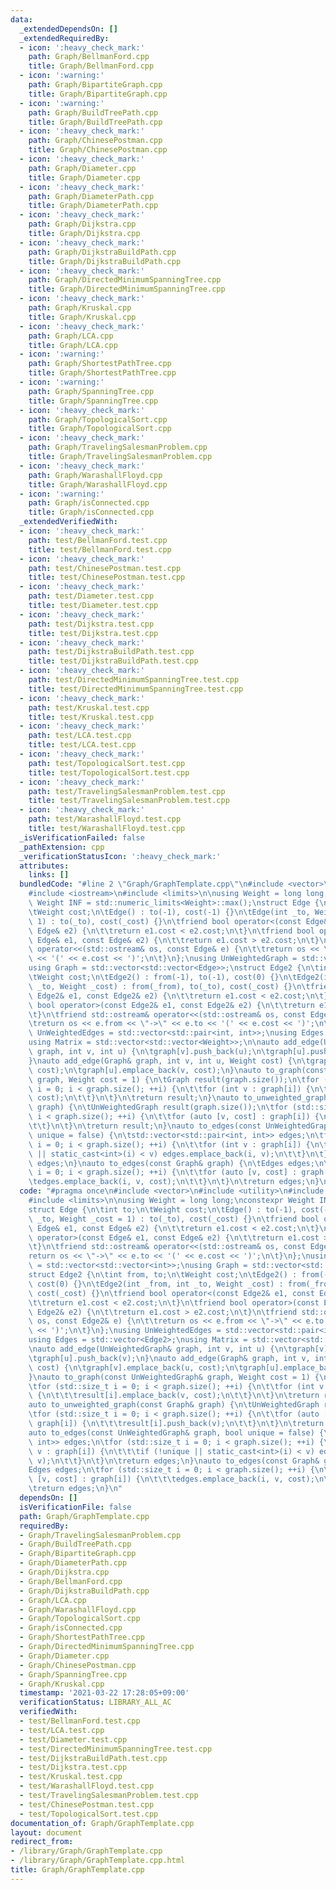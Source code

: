 ```yaml
---
data:
  _extendedDependsOn: []
  _extendedRequiredBy:
  - icon: ':heavy_check_mark:'
    path: Graph/BellmanFord.cpp
    title: Graph/BellmanFord.cpp
  - icon: ':warning:'
    path: Graph/BipartiteGraph.cpp
    title: Graph/BipartiteGraph.cpp
  - icon: ':warning:'
    path: Graph/BuildTreePath.cpp
    title: Graph/BuildTreePath.cpp
  - icon: ':heavy_check_mark:'
    path: Graph/ChinesePostman.cpp
    title: Graph/ChinesePostman.cpp
  - icon: ':heavy_check_mark:'
    path: Graph/Diameter.cpp
    title: Graph/Diameter.cpp
  - icon: ':heavy_check_mark:'
    path: Graph/DiameterPath.cpp
    title: Graph/DiameterPath.cpp
  - icon: ':heavy_check_mark:'
    path: Graph/Dijkstra.cpp
    title: Graph/Dijkstra.cpp
  - icon: ':heavy_check_mark:'
    path: Graph/DijkstraBuildPath.cpp
    title: Graph/DijkstraBuildPath.cpp
  - icon: ':heavy_check_mark:'
    path: Graph/DirectedMinimumSpanningTree.cpp
    title: Graph/DirectedMinimumSpanningTree.cpp
  - icon: ':heavy_check_mark:'
    path: Graph/Kruskal.cpp
    title: Graph/Kruskal.cpp
  - icon: ':heavy_check_mark:'
    path: Graph/LCA.cpp
    title: Graph/LCA.cpp
  - icon: ':warning:'
    path: Graph/ShortestPathTree.cpp
    title: Graph/ShortestPathTree.cpp
  - icon: ':warning:'
    path: Graph/SpanningTree.cpp
    title: Graph/SpanningTree.cpp
  - icon: ':heavy_check_mark:'
    path: Graph/TopologicalSort.cpp
    title: Graph/TopologicalSort.cpp
  - icon: ':heavy_check_mark:'
    path: Graph/TravelingSalesmanProblem.cpp
    title: Graph/TravelingSalesmanProblem.cpp
  - icon: ':heavy_check_mark:'
    path: Graph/WarashallFloyd.cpp
    title: Graph/WarashallFloyd.cpp
  - icon: ':warning:'
    path: Graph/isConnected.cpp
    title: Graph/isConnected.cpp
  _extendedVerifiedWith:
  - icon: ':heavy_check_mark:'
    path: test/BellmanFord.test.cpp
    title: test/BellmanFord.test.cpp
  - icon: ':heavy_check_mark:'
    path: test/ChinesePostman.test.cpp
    title: test/ChinesePostman.test.cpp
  - icon: ':heavy_check_mark:'
    path: test/Diameter.test.cpp
    title: test/Diameter.test.cpp
  - icon: ':heavy_check_mark:'
    path: test/Dijkstra.test.cpp
    title: test/Dijkstra.test.cpp
  - icon: ':heavy_check_mark:'
    path: test/DijkstraBuildPath.test.cpp
    title: test/DijkstraBuildPath.test.cpp
  - icon: ':heavy_check_mark:'
    path: test/DirectedMinimumSpanningTree.test.cpp
    title: test/DirectedMinimumSpanningTree.test.cpp
  - icon: ':heavy_check_mark:'
    path: test/Kruskal.test.cpp
    title: test/Kruskal.test.cpp
  - icon: ':heavy_check_mark:'
    path: test/LCA.test.cpp
    title: test/LCA.test.cpp
  - icon: ':heavy_check_mark:'
    path: test/TopologicalSort.test.cpp
    title: test/TopologicalSort.test.cpp
  - icon: ':heavy_check_mark:'
    path: test/TravelingSalesmanProblem.test.cpp
    title: test/TravelingSalesmanProblem.test.cpp
  - icon: ':heavy_check_mark:'
    path: test/WarashallFloyd.test.cpp
    title: test/WarashallFloyd.test.cpp
  _isVerificationFailed: false
  _pathExtension: cpp
  _verificationStatusIcon: ':heavy_check_mark:'
  attributes:
    links: []
  bundledCode: "#line 2 \"Graph/GraphTemplate.cpp\"\n#include <vector>\n#include <utility>\n\
    #include <iostream>\n#include <limits>\n\nusing Weight = long long;\nconstexpr\
    \ Weight INF = std::numeric_limits<Weight>::max();\nstruct Edge {\n\tint to;\n\
    \tWeight cost;\n\tEdge() : to(-1), cost(-1) {}\n\tEdge(int _to, Weight _cost =\
    \ 1) : to(_to), cost(_cost) {}\n\tfriend bool operator<(const Edge& e1, const\
    \ Edge& e2) {\n\t\treturn e1.cost < e2.cost;\n\t}\n\tfriend bool operator>(const\
    \ Edge& e1, const Edge& e2) {\n\t\treturn e1.cost > e2.cost;\n\t}\n\tfriend std::ostream&\
    \ operator<<(std::ostream& os, const Edge& e) {\n\t\treturn os << \"->\" << e.to\
    \ << '(' << e.cost << ')';\n\t}\n};\nusing UnWeightedGraph = std::vector<std::vector<int>>;\n\
    using Graph = std::vector<std::vector<Edge>>;\nstruct Edge2 {\n\tint from, to;\n\
    \tWeight cost;\n\tEdge2() : from(-1), to(-1), cost(0) {}\n\tEdge2(int _from, int\
    \ _to, Weight _cost) : from(_from), to(_to), cost(_cost) {}\n\tfriend bool operator<(const\
    \ Edge2& e1, const Edge2& e2) {\n\t\treturn e1.cost < e2.cost;\n\t}\n\tfriend\
    \ bool operator>(const Edge2& e1, const Edge2& e2) {\n\t\treturn e1.cost > e2.cost;\n\
    \t}\n\tfriend std::ostream& operator<<(std::ostream& os, const Edge2& e) {\n\t\
    \treturn os << e.from << \"->\" << e.to << '(' << e.cost << ')';\n\t}\n};\nusing\
    \ UnWeightedEdges = std::vector<std::pair<int, int>>;\nusing Edges = std::vector<Edge2>;\n\
    using Matrix = std::vector<std::vector<Weight>>;\n\nauto add_edge(UnWeightedGraph&\
    \ graph, int v, int u) {\n\tgraph[v].push_back(u);\n\tgraph[u].push_back(v);\n\
    }\nauto add_edge(Graph& graph, int v, int u, Weight cost) {\n\tgraph[v].emplace_back(u,\
    \ cost);\n\tgraph[u].emplace_back(v, cost);\n}\nauto to_graph(const UnWeightedGraph&\
    \ graph, Weight cost = 1) {\n\tGraph result(graph.size());\n\tfor (std::size_t\
    \ i = 0; i < graph.size(); ++i) {\n\t\tfor (int v : graph[i]) {\n\t\t\tresult[i].emplace_back(v,\
    \ cost);\n\t\t}\n\t}\n\treturn result;\n}\nauto to_unweighted_graph(const Graph&\
    \ graph) {\n\tUnWeightedGraph result(graph.size());\n\tfor (std::size_t i = 0;\
    \ i < graph.size(); ++i) {\n\t\tfor (auto [v, cost] : graph[i]) {\n\t\t\tresult[i].push_back(v);\n\
    \t\t}\n\t}\n\treturn result;\n}\nauto to_edges(const UnWeightedGraph& graph, bool\
    \ unique = false) {\n\tstd::vector<std::pair<int, int>> edges;\n\tfor (std::size_t\
    \ i = 0; i < graph.size(); ++i) {\n\t\tfor (int v : graph[i]) {\n\t\t\tif (!unique\
    \ || static_cast<int>(i) < v) edges.emplace_back(i, v);\n\t\t}\n\t}\n\treturn\
    \ edges;\n}\nauto to_edges(const Graph& graph) {\n\tEdges edges;\n\tfor (std::size_t\
    \ i = 0; i < graph.size(); ++i) {\n\t\tfor (auto [v, cost] : graph[i]) {\n\t\t\
    \tedges.emplace_back(i, v, cost);\n\t\t}\n\t}\n\treturn edges;\n}\n"
  code: "#pragma once\n#include <vector>\n#include <utility>\n#include <iostream>\n\
    #include <limits>\n\nusing Weight = long long;\nconstexpr Weight INF = std::numeric_limits<Weight>::max();\n\
    struct Edge {\n\tint to;\n\tWeight cost;\n\tEdge() : to(-1), cost(-1) {}\n\tEdge(int\
    \ _to, Weight _cost = 1) : to(_to), cost(_cost) {}\n\tfriend bool operator<(const\
    \ Edge& e1, const Edge& e2) {\n\t\treturn e1.cost < e2.cost;\n\t}\n\tfriend bool\
    \ operator>(const Edge& e1, const Edge& e2) {\n\t\treturn e1.cost > e2.cost;\n\
    \t}\n\tfriend std::ostream& operator<<(std::ostream& os, const Edge& e) {\n\t\t\
    return os << \"->\" << e.to << '(' << e.cost << ')';\n\t}\n};\nusing UnWeightedGraph\
    \ = std::vector<std::vector<int>>;\nusing Graph = std::vector<std::vector<Edge>>;\n\
    struct Edge2 {\n\tint from, to;\n\tWeight cost;\n\tEdge2() : from(-1), to(-1),\
    \ cost(0) {}\n\tEdge2(int _from, int _to, Weight _cost) : from(_from), to(_to),\
    \ cost(_cost) {}\n\tfriend bool operator<(const Edge2& e1, const Edge2& e2) {\n\
    \t\treturn e1.cost < e2.cost;\n\t}\n\tfriend bool operator>(const Edge2& e1, const\
    \ Edge2& e2) {\n\t\treturn e1.cost > e2.cost;\n\t}\n\tfriend std::ostream& operator<<(std::ostream&\
    \ os, const Edge2& e) {\n\t\treturn os << e.from << \"->\" << e.to << '(' << e.cost\
    \ << ')';\n\t}\n};\nusing UnWeightedEdges = std::vector<std::pair<int, int>>;\n\
    using Edges = std::vector<Edge2>;\nusing Matrix = std::vector<std::vector<Weight>>;\n\
    \nauto add_edge(UnWeightedGraph& graph, int v, int u) {\n\tgraph[v].push_back(u);\n\
    \tgraph[u].push_back(v);\n}\nauto add_edge(Graph& graph, int v, int u, Weight\
    \ cost) {\n\tgraph[v].emplace_back(u, cost);\n\tgraph[u].emplace_back(v, cost);\n\
    }\nauto to_graph(const UnWeightedGraph& graph, Weight cost = 1) {\n\tGraph result(graph.size());\n\
    \tfor (std::size_t i = 0; i < graph.size(); ++i) {\n\t\tfor (int v : graph[i])\
    \ {\n\t\t\tresult[i].emplace_back(v, cost);\n\t\t}\n\t}\n\treturn result;\n}\n\
    auto to_unweighted_graph(const Graph& graph) {\n\tUnWeightedGraph result(graph.size());\n\
    \tfor (std::size_t i = 0; i < graph.size(); ++i) {\n\t\tfor (auto [v, cost] :\
    \ graph[i]) {\n\t\t\tresult[i].push_back(v);\n\t\t}\n\t}\n\treturn result;\n}\n\
    auto to_edges(const UnWeightedGraph& graph, bool unique = false) {\n\tstd::vector<std::pair<int,\
    \ int>> edges;\n\tfor (std::size_t i = 0; i < graph.size(); ++i) {\n\t\tfor (int\
    \ v : graph[i]) {\n\t\t\tif (!unique || static_cast<int>(i) < v) edges.emplace_back(i,\
    \ v);\n\t\t}\n\t}\n\treturn edges;\n}\nauto to_edges(const Graph& graph) {\n\t\
    Edges edges;\n\tfor (std::size_t i = 0; i < graph.size(); ++i) {\n\t\tfor (auto\
    \ [v, cost] : graph[i]) {\n\t\t\tedges.emplace_back(i, v, cost);\n\t\t}\n\t}\n\
    \treturn edges;\n}\n"
  dependsOn: []
  isVerificationFile: false
  path: Graph/GraphTemplate.cpp
  requiredBy:
  - Graph/TravelingSalesmanProblem.cpp
  - Graph/BuildTreePath.cpp
  - Graph/BipartiteGraph.cpp
  - Graph/DiameterPath.cpp
  - Graph/Dijkstra.cpp
  - Graph/BellmanFord.cpp
  - Graph/DijkstraBuildPath.cpp
  - Graph/LCA.cpp
  - Graph/WarashallFloyd.cpp
  - Graph/TopologicalSort.cpp
  - Graph/isConnected.cpp
  - Graph/ShortestPathTree.cpp
  - Graph/DirectedMinimumSpanningTree.cpp
  - Graph/Diameter.cpp
  - Graph/ChinesePostman.cpp
  - Graph/SpanningTree.cpp
  - Graph/Kruskal.cpp
  timestamp: '2021-03-22 17:28:05+09:00'
  verificationStatus: LIBRARY_ALL_AC
  verifiedWith:
  - test/BellmanFord.test.cpp
  - test/LCA.test.cpp
  - test/Diameter.test.cpp
  - test/DirectedMinimumSpanningTree.test.cpp
  - test/DijkstraBuildPath.test.cpp
  - test/Dijkstra.test.cpp
  - test/Kruskal.test.cpp
  - test/WarashallFloyd.test.cpp
  - test/TravelingSalesmanProblem.test.cpp
  - test/ChinesePostman.test.cpp
  - test/TopologicalSort.test.cpp
documentation_of: Graph/GraphTemplate.cpp
layout: document
redirect_from:
- /library/Graph/GraphTemplate.cpp
- /library/Graph/GraphTemplate.cpp.html
title: Graph/GraphTemplate.cpp
---
```


